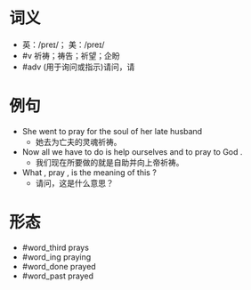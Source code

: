 # 词义
- 英：/preɪ/； 美：/preɪ/
- #v 祈祷；祷告；祈望；企盼
- #adv (用于询问或指示)请问，请
# 例句
- She went to pray for the soul of her late husband
	- 她去为亡夫的灵魂祈祷。
- Now all we have to do is help ourselves and to pray to God .
	- 我们现在所要做的就是自助并向上帝祈祷。
- What , pray , is the meaning of this ?
	- 请问，这是什么意思？
# 形态
- #word_third prays
- #word_ing praying
- #word_done prayed
- #word_past prayed
